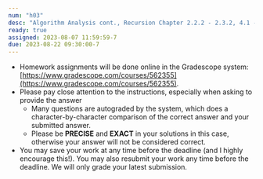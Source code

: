 ```yaml
---
num: "h03"
desc: "Algorithm Analysis cont., Recursion Chapter 2.2.2 - 2.3.2, 4.1 - 4.3"
ready: true
assigned: 2023-08-07 11:59:59-7
due: 2023-08-22 09:30:00-7
---
```


* Homework assignments will be done online in the Gradescope system: [https://www.gradescope.com/courses/562355](https://www.gradescope.com/courses/562355).
* Please pay close attention to the instructions, especially when asking to provide the answer
	* Many questions are autograded by the system, which does a character-by-character comparison of the correct answer and your submitted answer.
	* Please be **PRECISE** and **EXACT** in your solutions in this case, otherwise your answer will not be considered correct.
* You may save your work at any time before the deadline (and I highly encourage this!). You may also resubmit your work any time before the deadline. We will only grade your latest submission.
